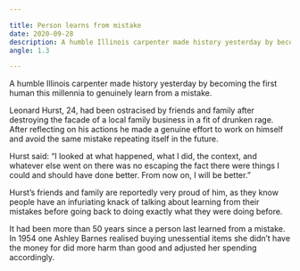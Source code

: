 ```yaml
---

title: Person learns from mistake
date: 2020-09-28
description: A humble Illinois carpenter made history yesterday by becoming the first human this millennia to genuinely learn from a mistake.
angle: 1.3

---
```


A humble Illinois carpenter made history yesterday by becoming the first human this millennia to genuinely learn from a mistake.

Leonard Hurst, 24, had been ostracised by friends and family after destroying the facade of a local family business in a fit of drunken rage. After reflecting on his actions he made a genuine effort to work on himself and avoid the same mistake repeating itself in the future.

Hurst said: “I looked at what happened, what I did, the context, and whatever else went on there was no escaping the fact there were things I could and should have done better. From now on, I will be better.”

Hurst’s friends and family are reportedly very proud of him, as they know people have an infuriating knack of talking about learning from their mistakes before going back to doing exactly what they were doing before.

It had been more than 50 years since a person last learned from a mistake. In 1954 one Ashley Barnes realised buying unessential items she didn’t have the money for did more harm than good and adjusted her spending accordingly.
